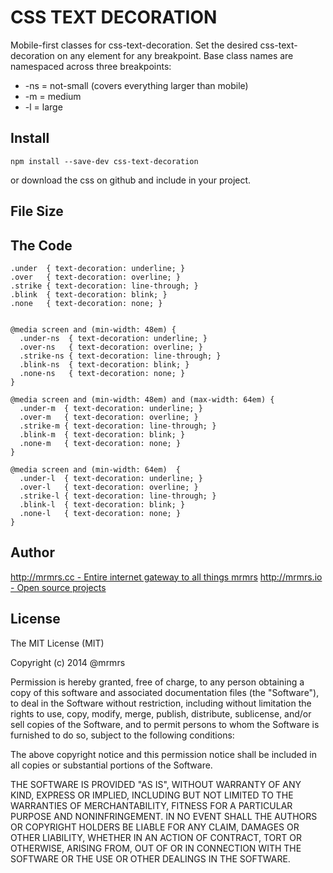 # CSS TEXT DECORATION

  Mobile-first classes for css-text-decoration.
  Set the desired css-text-decoration on any element for any breakpoint.
  Base class names are namespaced across three breakpoints:

*  -ns = not-small (covers everything larger than mobile)
*  -m  = medium
*  -l  = large

## Install
```
npm install --save-dev css-text-decoration
```
or download the css on github and include in your project.

## File Size


## The Code
```
.under  { text-decoration: underline; }
.over   { text-decoration: overline; }
.strike { text-decoration: line-through; }
.blink  { text-decoration: blink; }
.none   { text-decoration: none; }


@media screen and (min-width: 48em) {
  .under-ns  { text-decoration: underline; }
  .over-ns   { text-decoration: overline; }
  .strike-ns { text-decoration: line-through; }
  .blink-ns  { text-decoration: blink; }
  .none-ns   { text-decoration: none; }
}

@media screen and (min-width: 48em) and (max-width: 64em) {
  .under-m  { text-decoration: underline; }
  .over-m   { text-decoration: overline; }
  .strike-m { text-decoration: line-through; }
  .blink-m  { text-decoration: blink; }
  .none-m   { text-decoration: none; }
}

@media screen and (min-width: 64em)  {
  .under-l  { text-decoration: underline; }
  .over-l   { text-decoration: overline; }
  .strike-l { text-decoration: line-through; }
  .blink-l  { text-decoration: blink; }
  .none-l   { text-decoration: none; }
}

```

## Author

[http://mrmrs.cc - Entire internet gateway to all things mrmrs](http://mrmrs.cc)
[http://mrmrs.io - Open source projects](http://mrmrs.io)

## License

The MIT License (MIT)

Copyright (c) 2014 @mrmrs

Permission is hereby granted, free of charge, to any person obtaining a copy
of this software and associated documentation files (the "Software"), to deal
in the Software without restriction, including without limitation the rights
to use, copy, modify, merge, publish, distribute, sublicense, and/or sell
copies of the Software, and to permit persons to whom the Software is
furnished to do so, subject to the following conditions:

The above copyright notice and this permission notice shall be included in
all copies or substantial portions of the Software.

THE SOFTWARE IS PROVIDED "AS IS", WITHOUT WARRANTY OF ANY KIND, EXPRESS OR
IMPLIED, INCLUDING BUT NOT LIMITED TO THE WARRANTIES OF MERCHANTABILITY,
FITNESS FOR A PARTICULAR PURPOSE AND NONINFRINGEMENT. IN NO EVENT SHALL THE
AUTHORS OR COPYRIGHT HOLDERS BE LIABLE FOR ANY CLAIM, DAMAGES OR OTHER
LIABILITY, WHETHER IN AN ACTION OF CONTRACT, TORT OR OTHERWISE, ARISING FROM,
OUT OF OR IN CONNECTION WITH THE SOFTWARE OR THE USE OR OTHER DEALINGS IN
THE SOFTWARE.

